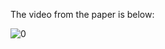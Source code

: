 The video from the paper is below:

![0](https://github.com/user-attachments/assets/7460ec60-6d66-4ec0-b23a-dc521e2635d9)












